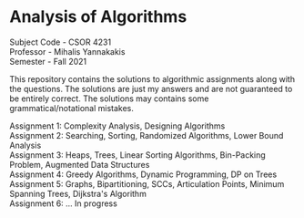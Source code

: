 # Analysis of Algorithms

Subject Code - CSOR 4231 <br />
Professor - Mihalis Yannakakis <br />
Semester - Fall 2021 <br />

This repository contains the solutions to algorithmic assignments along with the questions. The solutions are just my answers and are not guaranteed to be entirely correct. The solutions may contains some grammatical/notational mistakes. <br />

Assignment 1: Complexity Analysis, Designing Algorithms <br />
Assignment 2: Searching, Sorting, Randomized Algorithms, Lower Bound Analysis <br />
Assignment 3: Heaps, Trees, Linear Sorting Algorithms, Bin-Packing Problem, Augmented Data Structures <br />
Assignment 4: Greedy Algorithms, Dynamic Programming, DP on Trees <br />
Assignment 5: Graphs, Bipartitioning, SCCs, Articulation Points, Minimum Spanning Trees, Dijkstra's Algorithm <br />
Assignment 6: ... In progress
